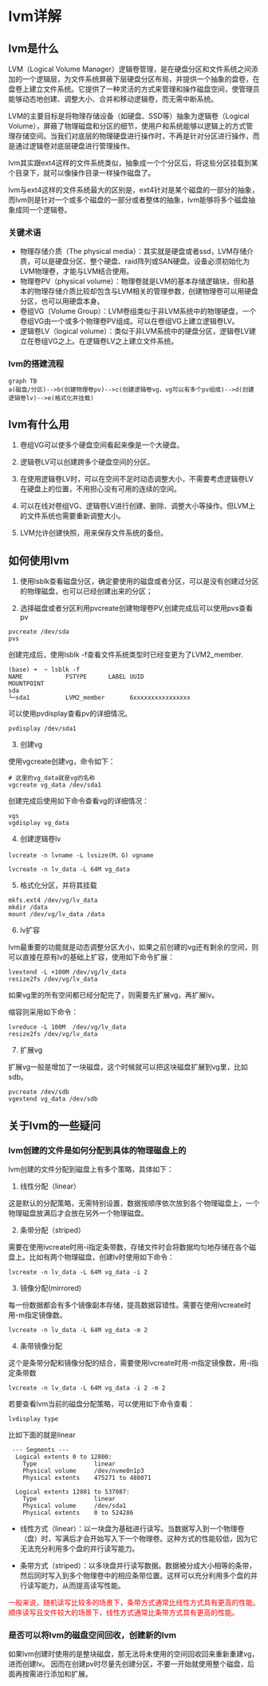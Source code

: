 # lvm详解


## lvm是什么

LVM（Logical Volume Manager）逻辑卷管理，是在硬盘分区和文件系统之间添加的一个逻辑层，为文件系统屏蔽下层硬盘分区布局，并提供一个抽象的盘卷，在盘卷上建立文件系统。它提供了一种灵活的方式来管理和操作磁盘空间，使管理员能够动态地创建、调整大小、合并和移动逻辑卷，而无需中断系统。

LVM的主要目标是将物理存储设备（如硬盘、SSD等）抽象为逻辑卷（Logical Volume），屏蔽了物理磁盘和分区的细节，使用户和系统能够以逻辑上的方式管理存储空间。当我们对底层的物理硬盘进行操作时，不再是针对分区进行操作，而是通过逻辑卷对底层硬盘进行管理操作。

lvm其实跟ext4这样的文件系统类似，抽象成一个个分区后，将这些分区挂载到某个目录下，就可以像操作目录一样操作磁盘了。

lvm与ext4这样的文件系统最大的区别是，ext4针对是某个磁盘的一部分的抽象，而lvm则是针对一个或多个磁盘的一部分或者整体的抽象，lvm能够将多个磁盘抽象成同一个逻辑卷。

### 关键术语

- 物理存储介质（The physical media）：其实就是硬盘或者ssd，LVM存储介质，可以是硬盘分区、整个硬盘、raid阵列或SAN硬盘。设备必须初始化为LVM物理卷，才能与LVM结合使用。
- 物理卷PV（physical volume）：物理卷就是LVM的基本存储逻辑块，但和基本的物理存储介质比较却包含与LVM相关的管理参数，创建物理卷可以用硬盘分区，也可以用硬盘本身。
- 卷组VG（Volume Group）：LVM卷组类似于非LVM系统中的物理硬盘，一个卷组VG由一个或多个物理卷PV组成。可以在卷组VG上建立逻辑卷LV。
- 逻辑卷LV（logical volume）：类似于非LVM系统中的硬盘分区，逻辑卷LV建立在卷组VG之上。在逻辑卷LV之上建立文件系统。

### lvm的搭建流程

```mermaid
graph TB
a(磁盘/分区)-->b(创建物理卷pv)-->c(创建逻辑卷vg，vg可以有多个pv组成)-->d(创建逻辑卷lv)-->e(格式化并挂载)
```

## lvm有什么用

1. 卷组VG可以使多个硬盘空间看起来像是一个大硬盘。

2. 逻辑卷LV可以创建跨多个硬盘空间的分区。

3. 在使用逻辑卷LV时，可以在空间不足时动态调整大小，不需要考虑逻辑卷LV在硬盘上的位置，不用担心没有可用的连续的空间。

4. 可以在线对卷组VG、逻辑卷LV进行创建、删除、调整大小等操作。但LVM上的文件系统也需要重新调整大小。

5. LVM允许创建快照，用来保存文件系统的备份。


## 如何使用lvm

1. 使用lsblk查看磁盘分区，确定要使用的磁盘或者分区，可以是没有创建过分区的物理磁盘，也可以已经创建出来的分区；

2. 选择磁盘或者分区利用pvcreate创建物理卷PV,创建完成后可以使用pvs查看pv

```shell
pvcreate /dev/sda
pvs
```
创建完成后，使用lsblk -f查看文件系统类型时已经变更为了LVM2_member.

```shell
(base) ➜  ~ lsblk -f
NAME            FSTYPE      LABEL UUID                                   MOUNTPOINT
sda                                                                      
└─sda1          LVM2_member       6xxxxxxxxxxxxxxxx
```

可以使用pvdisplay查看pv的详细情况。

```shell
pvdisplay /dev/sda1
```

3. 创建vg

使用vgcreate创建vg，命令如下：

```shell
# 这里的vg_data就是vg的名称
vgcreate vg_data /dev/sda1
```
创建完成后使用如下命令查看vg的详细情况：

```shell
vgs
vgdisplay vg_data
```
4. 创建逻辑卷lv

```shell
lvcreate -n lvname -L lvsize(M，G) vgname
```

```shell
lvcreate -n lv_data -L 64M vg_data
```
5. 格式化分区，并将其挂载

```shell
mkfs.ext4 /dev/vg/lv_data
mkdir /data
mount /dev/vg/lv_data /data
```
6. lv扩容

lvm最重要的功能就是动态调整分区大小，如果之前创建的vg还有剩余的空间，则可以直接在原有lv的基础上扩容，使用如下命令扩展：

```shell
lvextend -L +100M /dev/vg/lv_data
resize2fs /dev/vg/lv_data
```
如果vg里的所有空间都已经分配完了，则需要先扩展vg，再扩展lv。

缩容则采用如下命令：

```shell
lvreduce -L 100M  /dev/vg/lv_data
resize2fs /dev/vg/lv_data
```

7. 扩展vg

扩展vg一般是增加了一块磁盘，这个时候就可以把这块磁盘扩展到vg里，比如sdb。

```shell
pvcreate /dev/sdb
vgextend vg_data /dev/sdb
```



## 关于lvm的一些疑问

### lvm创建的文件是如何分配到具体的物理磁盘上的

lvm创建的文件分配到磁盘上有多个策略，具体如下：

1. 线性分配（linear）

这是默认的分配策略，无需特别设置，数据按顺序依次放到各个物理磁盘上，一个物理磁盘放满后才会放在另外一个物理磁盘。

2. 条带分配（striped）

需要在使用lvcreate时用-i指定条带数，存储文件时会将数据均匀地存储在各个磁盘上。比如有两个物理磁盘，创建lv时使用如下命令：

```shell
lvcreate -n lv_data -L 64M vg_data -i 2
```

3. 镜像分配(mirrored)

每一份数据都会有多个镜像副本存储，提高数据容错性。需要在使用lvcreate时用-m指定镜像数。

```
lvcreate -n lv_data -L 64M vg_data -m 2
```

4. 条带镜像分配

这个是条带分配和镜像分配的结合，需要使用lvcreate时用-m指定镜像数，用-i指定条带数

```shell
lvcreate -n lv_data -L 64M vg_data -i 2 -m 2
```

若要查看lvm当前的磁盘分配策略，可以使用如下命令查看：

```shell
lvdisplay type
```
比如下面的就是linear

```shell
 --- Segments ---
  Logical extents 0 to 12800:
    Type                linear
    Physical volume     /dev/nvme0n1p3
    Physical extents    475271 to 488071
   
  Logical extents 12801 to 537087:
    Type                linear
    Physical volume     /dev/sda1
    Physical extents    0 to 524286
```

- 线性方式（linear）：以一块盘为基础进行读写。当数据写入到一个物理卷（盘）时，写满后才会开始写入下一个物理卷。这种方式的性能较低，因为它无法充分利用多个盘的并行读写能力。

- 条带方式（striped）：以多块盘并行读写数据。数据被分成大小相等的条带，然后同时写入到多个物理卷中的相应条带位置。这样可以充分利用多个盘的并行读写能力，从而提高读写性能。

<font color="red">一般来说，随机读写比较多的场景下，条带方式通常比线性方式具有更高的性能。顺序读写且文件较大的场景下，线性方式通常比条带方式具有更高的性能。 </font>

### 是否可以将lvm的磁盘空间回收，创建新的lvm

如果lvm创建时使用的是整块磁盘，那无法将未使用的空间回收回来重新重建vg，进而创建lv。
因而在创建pv时尽量先创建分区，不要一开始就使用整个磁盘，后面再按需进行添加和扩展。